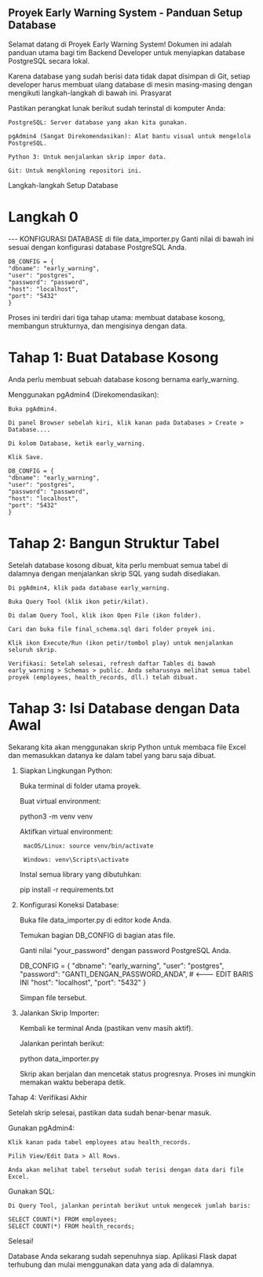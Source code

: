 ## Proyek Early Warning System - Panduan Setup Database

Selamat datang di Proyek Early Warning System! Dokumen ini adalah panduan utama bagi tim Backend Developer untuk menyiapkan database PostgreSQL secara lokal.

Karena database yang sudah berisi data tidak dapat disimpan di Git, setiap developer harus membuat ulang database di mesin masing-masing dengan mengikuti langkah-langkah di bawah ini.
Prasyarat

Pastikan perangkat lunak berikut sudah terinstal di komputer Anda:

    PostgreSQL: Server database yang akan kita gunakan.

    pgAdmin4 (Sangat Direkomendasikan): Alat bantu visual untuk mengelola PostgreSQL.

    Python 3: Untuk menjalankan skrip impor data.

    Git: Untuk mengkloning repositori ini.

Langkah-langkah Setup Database

# Langkah 0
--- KONFIGURASI DATABASE di file data_importer.py
Ganti nilai di bawah ini sesuai dengan konfigurasi database PostgreSQL Anda.
    
    DB_CONFIG = {
    "dbname": "early_warning",
    "user": "postgres",
    "password": "password",
    "host": "localhost",
    "port": "5432"
    }   



Proses ini terdiri dari tiga tahap utama: membuat database kosong, membangun strukturnya, dan mengisinya dengan data.
# Tahap 1: Buat Database Kosong

Anda perlu membuat sebuah database kosong bernama early_warning.

Menggunakan pgAdmin4 (Direkomendasikan):

    Buka pgAdmin4.

    Di panel Browser sebelah kiri, klik kanan pada Databases > Create > Database....

    Di kolom Database, ketik early_warning.

    Klik Save.

    DB_CONFIG = {
    "dbname": "early_warning",
    "user": "postgres",
    "password": "password",
    "host": "localhost",
    "port": "5432"
    }   

# Tahap 2: Bangun Struktur Tabel

Setelah database kosong dibuat, kita perlu membuat semua tabel di dalamnya dengan menjalankan skrip SQL yang sudah disediakan.

    Di pgAdmin4, klik pada database early_warning.

    Buka Query Tool (klik ikon petir/kilat).

    Di dalam Query Tool, klik ikon Open File (ikon folder).

    Cari dan buka file final_schema.sql dari folder proyek ini.

    Klik ikon Execute/Run (ikon petir/tombol play) untuk menjalankan seluruh skrip.

    Verifikasi: Setelah selesai, refresh daftar Tables di bawah early_warning > Schemas > public. Anda seharusnya melihat semua tabel proyek (employees, health_records, dll.) telah dibuat.

# Tahap 3: Isi Database dengan Data Awal

Sekarang kita akan menggunakan skrip Python untuk membaca file Excel dan memasukkan datanya ke dalam tabel yang baru saja dibuat.

1. Siapkan Lingkungan Python:

    Buka terminal di folder utama proyek.

    Buat virtual environment:

    python3 -m venv venv

    Aktifkan virtual environment:

        macOS/Linux: source venv/bin/activate

        Windows: venv\Scripts\activate

    Instal semua library yang dibutuhkan:

    pip install -r requirements.txt

2. Konfigurasi Koneksi Database:

    Buka file data_importer.py di editor kode Anda.

    Temukan bagian DB_CONFIG di bagian atas file.

    Ganti nilai "your_password" dengan password PostgreSQL Anda.

    DB_CONFIG = {
        "dbname": "early_warning",
        "user": "postgres",
        "password": "GANTI_DENGAN_PASSWORD_ANDA", # <--- EDIT BARIS INI
        "host": "localhost",
        "port": "5432"
    }

    Simpan file tersebut.

3. Jalankan Skrip Importer:

    Kembali ke terminal Anda (pastikan venv masih aktif).

    Jalankan perintah berikut:

    python data_importer.py

    Skrip akan berjalan dan mencetak status progresnya. Proses ini mungkin memakan waktu beberapa detik.

Tahap 4: Verifikasi Akhir

Setelah skrip selesai, pastikan data sudah benar-benar masuk.

Gunakan pgAdmin4:

    Klik kanan pada tabel employees atau health_records.

    Pilih View/Edit Data > All Rows.

    Anda akan melihat tabel tersebut sudah terisi dengan data dari file Excel.

Gunakan SQL:

    Di Query Tool, jalankan perintah berikut untuk mengecek jumlah baris:

    SELECT COUNT(*) FROM employees;
    SELECT COUNT(*) FROM health_records;

Selesai!

Database Anda sekarang sudah sepenuhnya siap. Aplikasi Flask dapat terhubung dan mulai menggunakan data yang ada di dalamnya.